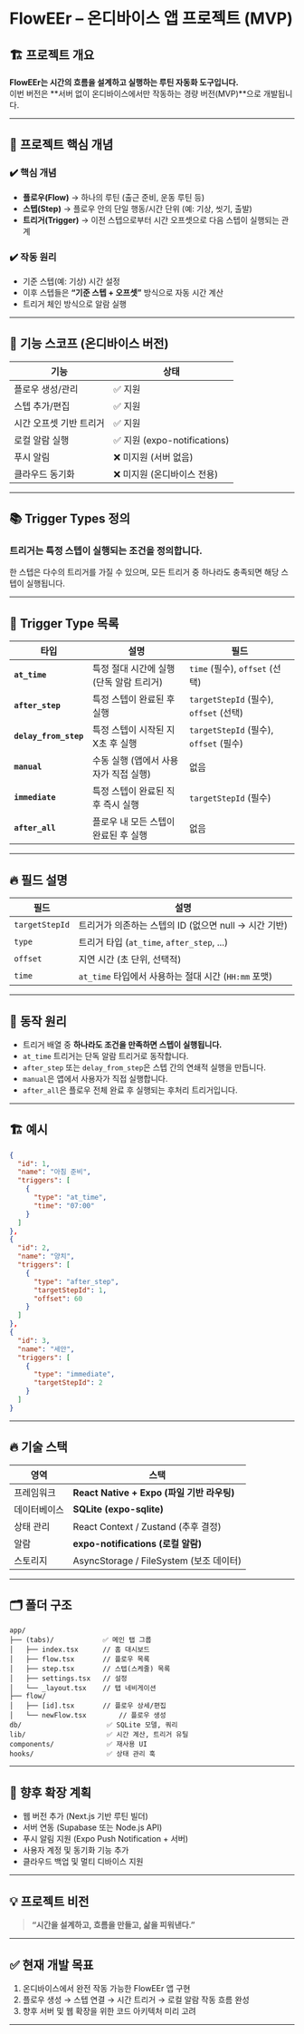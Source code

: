 # FlowEEr – 온디바이스 앱 프로젝트 (MVP)

## 🏗️ 프로젝트 개요

**FlowEEr는 시간의 흐름을 설계하고 실행하는 루틴 자동화 도구입니다.**  
이번 버전은 **서버 없이 온디바이스에서만 작동하는 경량 버전(MVP)**으로 개발됩니다.

---

## 🚀 프로젝트 핵심 개념

### ✔️ 핵심 개념

- **플로우(Flow)** → 하나의 루틴 (출근 준비, 운동 루틴 등)
- **스텝(Step)** → 플로우 안의 단일 행동/시간 단위 (예: 기상, 씻기, 출발)
- **트리거(Trigger)** → 이전 스텝으로부터 시간 오프셋으로 다음 스텝이 실행되는 관계

### ✔️ 작동 원리

- 기준 스텝(예: 기상) 시간 설정
- 이후 스텝들은 **“기준 스텝 + 오프셋”** 방식으로 자동 시간 계산
- 트리거 체인 방식으로 알람 실행

---

## 🧠 기능 스코프 (온디바이스 버전)

| 기능                    | 상태                         |
| ----------------------- | ---------------------------- |
| 플로우 생성/관리        | ✅ 지원                      |
| 스텝 추가/편집          | ✅ 지원                      |
| 시간 오프셋 기반 트리거 | ✅ 지원                      |
| 로컬 알람 실행          | ✅ 지원 (expo-notifications) |
| 푸시 알림               | ❌ 미지원 (서버 없음)        |
| 클라우드 동기화         | ❌ 미지원 (온디바이스 전용)  |

---

## 📚 Trigger Types 정의

### 트리거는 특정 스텝이 실행되는 조건을 정의합니다.

한 스텝은 다수의 트리거를 가질 수 있으며, 모든 트리거 중 하나라도 충족되면 해당 스텝이 실행됩니다.

---

## 🔗 Trigger Type 목록

| 타입                  | 설명                                     | 필드                                   |
| --------------------- | ---------------------------------------- | -------------------------------------- |
| **`at_time`**         | 특정 절대 시간에 실행 (단독 알람 트리거) | `time` (필수), `offset` (선택)         |
| **`after_step`**      | 특정 스텝이 완료된 후 실행               | `targetStepId` (필수), `offset` (선택) |
| **`delay_from_step`** | 특정 스텝이 시작된 지 X초 후 실행        | `targetStepId` (필수), `offset` (필수) |
| **`manual`**          | 수동 실행 (앱에서 사용자가 직접 실행)    | 없음                                   |
| **`immediate`**       | 특정 스텝이 완료된 직후 즉시 실행        | `targetStepId` (필수)                  |
| **`after_all`**       | 플로우 내 모든 스텝이 완료된 후 실행     | 없음                                   |

---

## 🔥 필드 설명

| 필드           | 설명                                                  |
| -------------- | ----------------------------------------------------- |
| `targetStepId` | 트리거가 의존하는 스텝의 ID (없으면 null → 시간 기반) |
| `type`         | 트리거 타입 (`at_time`, `after_step`, ...)            |
| `offset`       | 지연 시간 (초 단위, 선택적)                           |
| `time`         | `at_time` 타입에서 사용하는 절대 시간 (`HH:mm` 포맷)  |

---

## 🚩 동작 원리

- 트리거 배열 중 **하나라도 조건을 만족하면 스텝이 실행됩니다.**
- `at_time` 트리거는 단독 알람 트리거로 동작합니다.
- `after_step` 또는 `delay_from_step`은 스텝 간의 연쇄적 실행을 만듭니다.
- `manual`은 앱에서 사용자가 직접 실행합니다.
- `after_all`은 플로우 전체 완료 후 실행되는 후처리 트리거입니다.

---

## 🏗️ 예시

```json
{
  "id": 1,
  "name": "아침 준비",
  "triggers": [
    {
      "type": "at_time",
      "time": "07:00"
    }
  ]
},
{
  "id": 2,
  "name": "양치",
  "triggers": [
    {
      "type": "after_step",
      "targetStepId": 1,
      "offset": 60
    }
  ]
},
{
  "id": 3,
  "name": "세안",
  "triggers": [
    {
      "type": "immediate",
      "targetStepId": 2
    }
  ]
}
```

---

## 🔥 기술 스택

| 영역         | 스택                                       |
| ------------ | ------------------------------------------ |
| 프레임워크   | **React Native + Expo (파일 기반 라우팅)** |
| 데이터베이스 | **SQLite (expo-sqlite)**                   |
| 상태 관리    | React Context / Zustand (추후 결정)        |
| 알람         | **expo-notifications (로컬 알람)**         |
| 스토리지     | AsyncStorage / FileSystem (보조 데이터)    |

---

## 🗂️ 폴더 구조

```plaintext
app/
├── (tabs)/            ✅ 메인 탭 그룹
│   ├── index.tsx      // 홈 대시보드
│   ├── flow.tsx       // 플로우 목록
│   ├── step.tsx       // 스텝(스케줄) 목록
│   ├── settings.tsx   // 설정
│   └── _layout.tsx    // 탭 네비게이션
├── flow/
│   ├── [id].tsx       // 플로우 상세/편집
│   └── newFlow.tsx        // 플로우 생성
db/                     ✅ SQLite 모델, 쿼리
lib/                    ✅ 시간 계산, 트리거 유틸
components/             ✅ 재사용 UI
hooks/                  ✅ 상태 관리 훅
```

---

## 🎯 향후 확장 계획

- 웹 버전 추가 (Next.js 기반 루틴 빌더)
- 서버 연동 (Supabase 또는 Node.js API)
- 푸시 알림 지원 (Expo Push Notification + 서버)
- 사용자 계정 및 동기화 기능 추가
- 클라우드 백업 및 멀티 디바이스 지원

---

## 💡 프로젝트 비전

> **“시간을 설계하고, 흐름을 만들고, 삶을 피워낸다.”**

---

## ✅ 현재 개발 목표

1. 온디바이스에서 완전 작동 가능한 FlowEEr 앱 구현
2. 플로우 생성 → 스텝 연결 → 시간 트리거 → 로컬 알람 작동 흐름 완성
3. 향후 서버 및 웹 확장을 위한 코드 아키텍처 미리 고려

---
